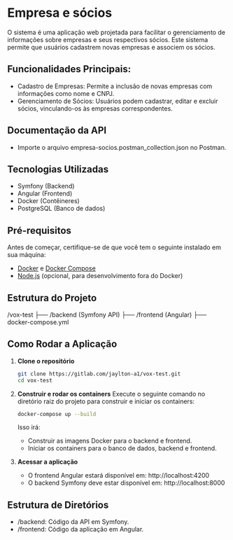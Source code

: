 # Empresa e sócios

O sistema é uma aplicação web projetada para facilitar o gerenciamento de informações sobre empresas e seus respectivos sócios. Este sistema permite que usuários cadastrem novas empresas e associem os sócios.

## Funcionalidades Principais:

- Cadastro de Empresas: Permite a inclusão de novas empresas com informações como nome e CNPJ.
- Gerenciamento de Sócios: Usuários podem cadastrar, editar e excluir sócios, vinculando-os às empresas correspondentes.

## Documentação da API
- Importe o arquivo empresa-socios.postman_collection.json no Postman.

## Tecnologias Utilizadas

- Symfony (Backend)
- Angular (Frontend)
- Docker (Contêineres)
- PostgreSQL (Banco de dados)

## Pré-requisitos

Antes de começar, certifique-se de que você tem o seguinte instalado em sua máquina:

- [Docker](https://www.docker.com/products/docker-desktop) e [Docker Compose](https://docs.docker.com/compose/install/)
- [Node.js](https://nodejs.org/) (opcional, para desenvolvimento fora do Docker)

## Estrutura do Projeto
/vox-test ├── /backend (Symfony API) ├── /frontend (Angular) ├── docker-compose.yml

## Como Rodar a Aplicação

1. **Clone o repositório**

   ```sh
   git clone https://gitlab.com/jaylton-a1/vox-test.git
   cd vox-test
   ```

2. **Construir e rodar os containers**
Execute o seguinte comando no diretório raiz do projeto para construir e iniciar os containers:
   ```sh
   docker-compose up --build
   ```
    Isso irá:
    - Construir as imagens Docker para o backend e frontend.
    - Iniciar os containers para o banco de dados, backend e frontend.
    
3. **Acessar a aplicação**

    - O frontend Angular estará disponível em: http://localhost:4200
    - O backend Symfony deve estar disponível em: http://localhost:8000
    
## Estrutura de Diretórios
 - /backend: Código da API em Symfony.
 - /frontend: Código da aplicação em Angular.